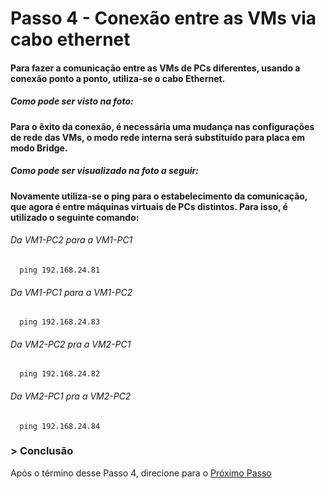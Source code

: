 # Passo 4 - Conexão entre as VMs via cabo ethernet

####  Para fazer a comunicação entre as VMs de PCs diferentes, usando a conexão ponto a ponto, utiliza-se o cabo Ethernet. 
##### Como pode ser visto na foto:

####  Para o êxito da conexão, é necessária uma mudança nas configurações de rede das VMs, o modo rede interna será substituído para placa em modo Bridge. 
##### Como pode ser visualizado na foto a seguir: 

####  Novamente utiliza-se o ping para o estabelecimento da comunicação, que agora é entre máquinas virtuais de PCs distintos. Para isso, é utilizado o seguinte comando:

######    Da VM1-PC2  para a VM1-PC1
      ping 192.168.24.81
######    Da VM1-PC1  para a VM1-PC2
      ping 192.168.24.83
      
######    Da VM2-PC2  pra a VM2-PC1
      ping 192.168.24.82
######    Da VM2-PC1  pra a VM2-PC2
      ping 192.168.24.84

### > Conclusão
Após o término desse Passo 4, direcione para o [Próximo Passo](https://github.com/Josival/TrabalhoRedes/blob/main/Projeto/PC's/PC1-PC2/Passo5.md)
